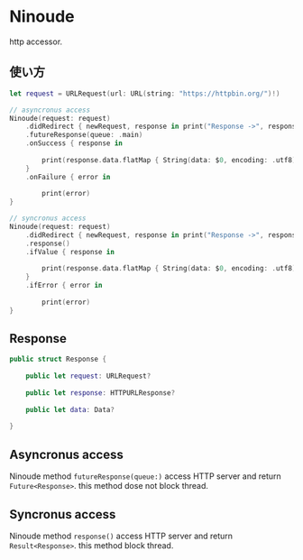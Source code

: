 # Ninoude
http accessor.


## 使い方
```swift
let request = URLRequest(url: URL(string: "https://httpbin.org/")!)

// asyncronus access
Ninoude(request: request)
    .didRedirect { newRequest, response in print("Response ->", response, "\nredirect to ->", newRequest) }
    .futureResponse(queue: .main)
    .onSuccess { response in
        
        print(response.data.flatMap { String(data: $0, encoding: .utf8) } ?? "")
    }
    .onFailure { error in
        
        print(error)
}

// syncronus access
Ninoude(request: request)
    .didRedirect { newRequest, response in print("Response ->", response, "\nredirect to ->", newRequest) }
    .response()
    .ifValue { response in
        
        print(response.data.flatMap { String(data: $0, encoding: .utf8) } ?? "")
    }
    .ifError { error in
        
        print(error)
}
```

## Response
```swift
public struct Response {
    
    public let request: URLRequest?
    
    public let response: HTTPURLResponse?
    
    public let data: Data?
    
}
```

## Asyncronus access

Ninoude method `futureResponse(queue:)` access HTTP server and return `Future<Response>`.
this method dose not block thread.


## Syncronus access

Ninoude method `response()` access HTTP server and return `Result<Response>`.
this method block thread.

